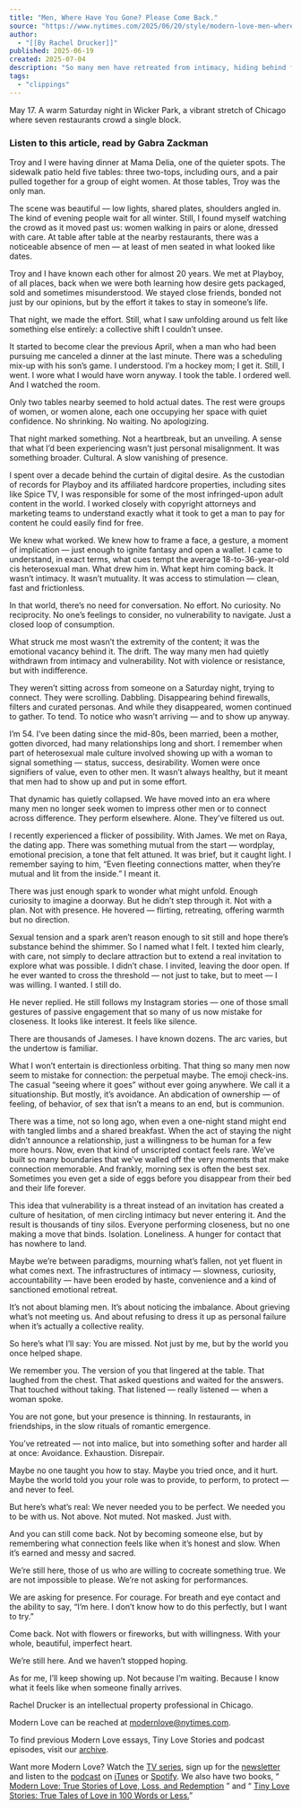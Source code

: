 ```yaml
---
title: "Men, Where Have You Gone? Please Come Back."
source: "https://www.nytimes.com/2025/06/20/style/modern-love-men-where-have-you-gone-please-come-back.html?smid=fb-share"
author:
  - "[[By Rachel Drucker]]"
published: 2025-06-19
created: 2025-07-04
description: "So many men have retreated from intimacy, hiding behind firewalls, filters and curated personas, dabbling and scrolling. We miss you."
tags:
  - "clippings"
---
```

May 17. A warm Saturday night in Wicker Park, a vibrant stretch of Chicago where seven restaurants crowd a single block.

### Listen to this article, read by Gabra Zackman

<audio></audio>

Troy and I were having dinner at Mama Delia, one of the quieter spots. The sidewalk patio held five tables: three two-tops, including ours, and a pair pulled together for a group of eight women. At those tables, Troy was the only man.

The scene was beautiful — low lights, shared plates, shoulders angled in. The kind of evening people wait for all winter. Still, I found myself watching the crowd as it moved past us: women walking in pairs or alone, dressed with care. At table after table at the nearby restaurants, there was a noticeable absence of men — at least of men seated in what looked like dates.

Troy and I have known each other for almost 20 years. We met at Playboy, of all places, back when we were both learning how desire gets packaged, sold and sometimes misunderstood. We stayed close friends, bonded not just by our opinions, but by the effort it takes to stay in someone’s life.

That night, we made the effort. Still, what I saw unfolding around us felt like something else entirely: a collective shift I couldn’t unsee.

It started to become clear the previous April, when a man who had been pursuing me canceled a dinner at the last minute. There was a scheduling mix-up with his son’s game. I understood. I’m a hockey mom; I get it. Still, I went. I wore what I would have worn anyway. I took the table. I ordered well. And I watched the room.

Only two tables nearby seemed to hold actual dates. The rest were groups of women, or women alone, each one occupying her space with quiet confidence. No shrinking. No waiting. No apologizing.

That night marked something. Not a heartbreak, but an unveiling. A sense that what I’d been experiencing wasn’t just personal misalignment. It was something broader. Cultural. A slow vanishing of presence.

I spent over a decade behind the curtain of digital desire. As the custodian of records for Playboy and its affiliated hardcore properties, including sites like Spice TV, I was responsible for some of the most infringed-upon adult content in the world. I worked closely with copyright attorneys and marketing teams to understand exactly what it took to get a man to pay for content he could easily find for free.

We knew what worked. We knew how to frame a face, a gesture, a moment of implication — just enough to ignite fantasy and open a wallet. I came to understand, in exact terms, what cues tempt the average 18-to-36-year-old cis heterosexual man. What drew him in. What kept him coming back. It wasn’t intimacy. It wasn’t mutuality. It was access to stimulation — clean, fast and frictionless.

In that world, there’s no need for conversation. No effort. No curiosity. No reciprocity. No one’s feelings to consider, no vulnerability to navigate. Just a closed loop of consumption.

What struck me most wasn’t the extremity of the content; it was the emotional vacancy behind it. The drift. The way many men had quietly withdrawn from intimacy and vulnerability. Not with violence or resistance, but with indifference.

They weren’t sitting across from someone on a Saturday night, trying to connect. They were scrolling. Dabbling. Disappearing behind firewalls, filters and curated personas. And while they disappeared, women continued to gather. To tend. To notice who wasn’t arriving — and to show up anyway.

I’m 54. I’ve been dating since the mid-80s, been married, been a mother, gotten divorced, had many relationships long and short. I remember when part of heterosexual male culture involved showing up with a woman to signal something — status, success, desirability. Women were once signifiers of value, even to other men. It wasn’t always healthy, but it meant that men had to show up and put in some effort.

That dynamic has quietly collapsed. We have moved into an era where many men no longer seek women to impress other men or to connect across difference. They perform elsewhere. Alone. They’ve filtered us out.

I recently experienced a flicker of possibility. With James. We met on Raya, the dating app. There was something mutual from the start — wordplay, emotional precision, a tone that felt attuned. It was brief, but it caught light. I remember saying to him, “Even fleeting connections matter, when they’re mutual and lit from the inside.” I meant it.

There was just enough spark to wonder what might unfold. Enough curiosity to imagine a doorway. But he didn’t step through it. Not with a plan. Not with presence. He hovered — flirting, retreating, offering warmth but no direction.

Sexual tension and a spark aren’t reason enough to sit still and hope there’s substance behind the shimmer. So I named what I felt. I texted him clearly, with care, not simply to declare attraction but to extend a real invitation to explore what was possible. I didn’t chase. I invited, leaving the door open. If he ever wanted to cross the threshold — not just to take, but to meet — I was willing. I wanted. I still do.

He never replied. He still follows my Instagram stories — one of those small gestures of passive engagement that so many of us now mistake for closeness. It looks like interest. It feels like silence.

There are thousands of Jameses. I have known dozens. The arc varies, but the undertow is familiar.

What I won’t entertain is directionless orbiting. That thing so many men now seem to mistake for connection: the perpetual maybe. The emoji check-ins. The casual “seeing where it goes” without ever going anywhere. We call it a situationship. But mostly, it’s avoidance. An abdication of ownership — of feeling, of behavior, of sex that isn’t a means to an end, but is communion.

There was a time, not so long ago, when even a one-night stand might end with tangled limbs and a shared breakfast. When the act of staying the night didn’t announce a relationship, just a willingness to be human for a few more hours. Now, even that kind of unscripted contact feels rare. We’ve built so many boundaries that we’ve walled off the very moments that make connection memorable. And frankly, morning sex is often the best sex. Sometimes you even get a side of eggs before you disappear from their bed and their life forever.

This idea that vulnerability is a threat instead of an invitation has created a culture of hesitation, of men circling intimacy but never entering it. And the result is thousands of tiny silos. Everyone performing closeness, but no one making a move that binds. Isolation. Loneliness. A hunger for contact that has nowhere to land.

Maybe we’re between paradigms, mourning what’s fallen, not yet fluent in what comes next. The infrastructures of intimacy — slowness, curiosity, accountability — have been eroded by haste, convenience and a kind of sanctioned emotional retreat.

It’s not about blaming men. It’s about noticing the imbalance. About grieving what’s not meeting us. And about refusing to dress it up as personal failure when it’s actually a collective reality.

So here’s what I’ll say: You are missed. Not just by me, but by the world you once helped shape.

We remember you. The version of you that lingered at the table. That laughed from the chest. That asked questions and waited for the answers. That touched without taking. That listened — really listened — when a woman spoke.

You are not gone, but your presence is thinning. In restaurants, in friendships, in the slow rituals of romantic emergence.

You’ve retreated — not into malice, but into something softer and harder all at once: Avoidance. Exhaustion. Disrepair.

Maybe no one taught you how to stay. Maybe you tried once, and it hurt. Maybe the world told you your role was to provide, to perform, to protect — and never to feel.

But here’s what’s real: We never needed you to be perfect. We needed you to be with us. Not above. Not muted. Not masked. Just with.

And you can still come back. Not by becoming someone else, but by remembering what connection feels like when it’s honest and slow. When it’s earned and messy and sacred.

We’re still here, those of us who are willing to cocreate something true. We are not impossible to please. We’re not asking for performances.

We are asking for presence. For courage. For breath and eye contact and the ability to say, “I’m here. I don’t know how to do this perfectly, but I want to try.”

Come back. Not with flowers or fireworks, but with willingness. With your whole, beautiful, imperfect heart.

We’re still here. And we haven’t stopped hoping.

As for me, I’ll keep showing up. Not because I’m waiting. Because I know what it feels like when someone finally arrives.

Rachel Drucker is an intellectual property professional in Chicago.

Modern Love can be reached at [modernlove@nytimes.com](https://www.nytimes.com/2025/06/20/style/).

To find previous Modern Love essays, Tiny Love Stories and podcast episodes, visit our [archive](https://www.nytimes.com/column/modern-love).

Want more Modern Love? Watch the [TV series](https://www.nytimes.com/2019/09/12/style/modern-love-tv-show-trailer.html), sign up for the [newsletter](https://www.nytimes.com/newsletters/modern-love) and listen to the [podcast](https://www.nytimes.com/column/modern-love-podcast) on [iTunes](https://itunes.apple.com/us/podcast/modern-love/id1065559535?mt=2&version=meter+at+0&module=meter-Links&pgtype=article&contentId=&mediaId=&referrer=&priority=true&action=click&contentCollection=meter-links-click) or [Spotify](https://open.spotify.com/show/03Er7mSPq9IEewOgbPD3vO). We also have two books, “ [Modern Love: True Stories of Love, Loss, and Redemption](https://www.penguinrandomhouse.com/books/623036/modern-love-revised-and-updated-by-edited-by-daniel-jones-with-contributions-by-andrew-rannells-ayelet-waldman-amy-krouse-rosenthal-veronica-chambers-and-more/) ” and “ [Tiny Love Stories: True Tales of Love in 100 Words or Less.](https://www.hachettebookgroup.com/titles/daniel-jones/tiny-love-stories/9781579659912/)”